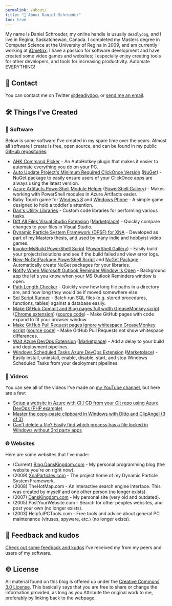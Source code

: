 ```yaml
---
permalink: /about/
title: "👋 About Daniel Schroeder"
toc: true
---
```


My name is Daniel Schroeder, my online handle is usually `deadlydog`, and I live in Regina, Saskatchewan, Canada. I completed my Masters degree in Computer Science at the University of Regina in 2009, and am currently working at [iQmetrix](http://www.iqmetrix.com/). I have a passion for software development and have created some video games and websites; I especially enjoy creating tools for other developers, and tools for increasing productivity. Automate EVERYTHING!

## 💬 Contact

You can contact me on Twitter [@deadlydog](https://twitter.com/deadlydog), or [send me an email](mailto:deadlydog@hotmail.com).

## 🛠 Things I've Created

### 💾 Software

Below is some software I've created in my spare time over the years.
Almost all software I create is free, open source, and can be found in my public [GitHub repositories](https://github.com/deadlydog):

- [AHK Command Picker](https://github.com/deadlydog/AHKCommandPicker) - An AutoHotkey plugin that makes it easier to automate everything you do on your PC.
- [Auto Update Project's Minimum Required ClickOnce Version](https://github.com/deadlydog/AutoUpdateProjectsMinimumRequiredClickOnceVersion) ([NuGet](https://www.nuget.org/packages/AutoUpdateProjectsMinimumRequiredClickOnceVersion)) - NuGet package to easily ensure users of your ClickOnce apps are always using the latest version.
- [Azure Artifacts PowerShell Module Helper](https://github.com/deadlydog/AzureArtifactsPowerShellModuleHelper) ([PowerShell Gallery](https://www.powershellgallery.com/packages/AzureArtifactsPowerShellModuleHelper)) - Makes working with PowerShell modules in Azure Artifacts easier.
- Baby Touch game for [Windows 8](http://www.google.com/url?sa=t&rct=j&q=&esrc=s&source=web&cd=3&ved=0CCwQFjAC&url=http%3A%2F%2Fapps.microsoft.com%2Fwindows%2Fen-us%2Fapp%2Fbaby-touch%2F7bfc0cab-bdf4-4aea-b1a1-c734488c4c76&ei=GShZVa3rKYzSoASMjYP4Ag&usg=AFQjCNEN54mP2heSv2VTe3NISrxZoakdfw&sig2=oct4RmvJ-ysK6-exwuUc_w&bvm=bv.93564037,d.cGU&cad=rja) and [Windows Phone](https://www.windowsphone.com/en-ca/store/app/baby-touch/c290b92c-ef4c-404b-b851-56800fbbbf09) - A simple game designed to hold a toddler's attention.
- [Dan's Utility Libraries](https://github.com/deadlydog/DansUtilityLibraries) - Custom code libraries for performing various tasks.
- [Diff All Files Visual Studio Extension](https://github.com/deadlydog/VS.DiffAllFiles) ([Marketplace](https://marketplace.visualstudio.com/items?itemName=deadlydog.DiffAllFilesforVS2019)) - Quickly compare changes to your files in Visual Studio.
- [Dynamic Particle System Framework (DPSF) for XNA](http://xnaparticles.com) - Developed as part of my Masters thesis, and used by many indie and hobbyist video games.
- [Invoke-MsBuild PowerShell Script](https://github.com/deadlydog/Invoke-MsBuild) ([PowerShell Gallery](https://www.powershellgallery.com/packages/Invoke-MsBuild/2.6.4)) - Easily build your projects/solutions and see if the build failed and view error logs.
- [New-NuGetPackage PowerShell Script](https://github.com/deadlydog/New-NuGetPackage) and [NuGet Package](https://www.nuget.org/packages/CreateNewNuGetPackageFromProjectAfterEachBuild/) - Automatically create NuGet packages for your libraries.
- [Notify When Microsoft Outlook Reminder Window Is Open](https://github.com/deadlydog/NotifyWhenMicrosoftOutlookReminderWindowIsOpen) - Background app the let's you know when your MS Outlook Reminders window is open.
- [Path Length Checker](https://github.com/deadlydog/PathLengthChecker) - Quickly view how long file paths in a directory are, and how long they would be if moved somewhere else.
- [Sql Script Runner](https://github.com/deadlydog/SqlScriptRunner) - Batch run SQL files (e.g. stored procedures, functions, tables) against a database easily.
- [Make GitHub Commit and Blog pages full width GreaseMonkey script](https://greasyfork.org/scripts/1711-make-github-pull-request-commit-and-blob-pages-full-width) ([Chrome extension](https://chrome.google.com/webstore/detail/make-github-pages-full-wi/dfpgjcidmobcpaoolhgchdcmdgenbaoa)) ([source code](https://github.com/deadlydog/GreasemonkeyScripts)) - Make GitHub pages with code expand to fit your browser window.
- [Make GitHub Pull Request pages ignore whitespace GreaseMonkey script](https://greasyfork.org/scripts/1712-reload-github-pull-request-diff-page-to-ignore-whitespace) ([source code](https://github.com/deadlydog/GreasemonkeyScripts)) - Make GitHub Pull Requests not show whitespace differences.
- [Wait Azure DevOps Extension](https://github.com/deadlydog/AzureDevOps.Wait) ([Marketplace](https://marketplace.visualstudio.com/items?itemName=deadlydog.WaitBuildAndReleaseTask)) - Add a delay to your build and deployment pipelines.
- [Windows Scheduled Tasks Azure DevOps Extension](https://github.com/deadlydog/AzureDevOps.WindowsScheduledTasks) ([Marketplace](https://marketplace.visualstudio.com/items?itemName=deadlydog.WindowsScheduledTasksBuildAndReleaseTasks)) - Easily install, uninstall, enable, disable, start, and stop Windows Scheduled Tasks from your deployment pipelines.

### 🎦 Videos

You can see all of the videos I've made on [my YouTube channel](https://www.youtube.com/user/deadlydog/featured), but here are a few:

- [Setup a website in Azure with CI / CD from your Git repo using Azure DevOps (PHP example)](https://www.youtube.com/watch?v=On_5K7Vy-m8)
- [Master the copy-paste clipboard in Windows with Ditto and ClipAngel (3 of 3)](https://www.youtube.com/watch?v=bBvKvJfWw2c&)
- [Can't delete a file? Easily find which process has a file locked in Windows without 3rd party apps](https://www.youtube.com/watch?v=g4TGzaBER1U)

### 🌐 Websites

Here are some websites that I've made:

- (Current) [Blog.DansKingdom.com](https://blog.danskingdom.com) - My personal programming blog (the website you're on right now).
- (2009) [XnaParticles.com](http://www.xnaparticles.com/) - The project home of my Dynamic Particle System Framework.
- (2008) TheHotMap.com - An interactive search engine interface. This was created by myself and one other person (no longer exists).
- (2007) [DansKingdom.com](http://danskingdom.com/) - My personal site (very old and outdated).
- (2005) PostYourWebsite.com - Search for other peoples websites, and post your own (no longer exists).
- (2003) HelpfulPCTools.com - Free tools and advice about general PC maintenance (viruses, spyware, etc.) (no longer exists).

## 🙏 Feedback and kudos

[Check out some feedback and kudos](/kudos) I've received my from my peers and users of my software.

## © License

All material found on this blog is offered up under the [Creative Commons 3.0 License](http://creativecommons.org/licenses/by/3.0/). This basically says that you are free to share or change the information provided, as long as you Attribute the original work to me, preferably by linking back to the webpage.
